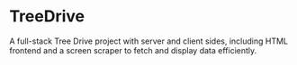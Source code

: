 # TreeDrive
A full-stack Tree Drive project with server and client sides, including HTML frontend and a screen scraper to fetch and display data efficiently.
